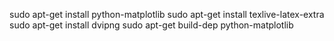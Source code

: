 sudo apt-get install python-matplotlib
sudo apt-get install texlive-latex-extra
sudo apt-get install dvipng
sudo apt-get build-dep python-matplotlib

